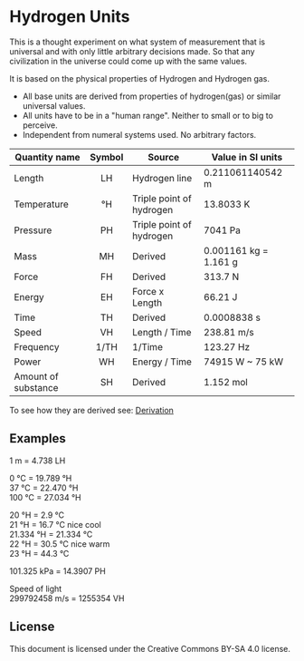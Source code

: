 Hydrogen Units
==============

This is a thought experiment on what system of measurement that is universal and with only little arbitrary decisions made. So that any civilization in the universe could come up with the same values.

It is based on the physical properties of Hydrogen and Hydrogen gas.

* All base units are derived from properties of hydrogen(gas) or similar universal values.
* All units have to be in a "human range". Neither to small or to big to perceive.
* Independent from numeral systems used. No arbitrary factors.

Quantity name	| Symbol | Source 					| Value in SI units
----------------|:------:|--------------------------|---
Length			| LH     | Hydrogen line			| 0.211061140542 m
Temperature		| °H     | Triple point of hydrogen	| 13.8033 K
Pressure		| PH     | Triple point of hydrogen	| 7041 Pa
Mass			| MH     | Derived					| 0.001161 kg = 1.161 g
Force			| FH     | Derived					| 313.7 N
Energy			| EH     | Force x Length			| 66.21 J
Time			| TH     | Derived					| 0.0008838 s
Speed			| VH     | Length / Time			| 238.81 m/s
Frequency		| 1/TH   | 1/Time					| 123.27 Hz
Power           | WH     | Energy / Time            | 74915 W ~ 75 kW
Amount of substance	| SH | Derived					| 1.152 mol

To see how they are derived see: [Derivation](Derivation.md)

Examples
--------

1 m		= 4.738 LH

0 °C	= 19.789 °H  
37 °C	= 22.470 °H  
100 °C	= 27.034 °H  

20 °H = 2.9 °C  
21 °H = 16.7 °C nice cool  
21.334 °H = 21.334 °C  
22 °H = 30.5 °C nice warm  
23 °H = 44.3 °C  

101.325 kPa = 14.3907 PH

Speed of light  
299792458 m/s = 1255354 VH

License
-------

This document is licensed under the Creative Commons BY-SA 4.0 license.

